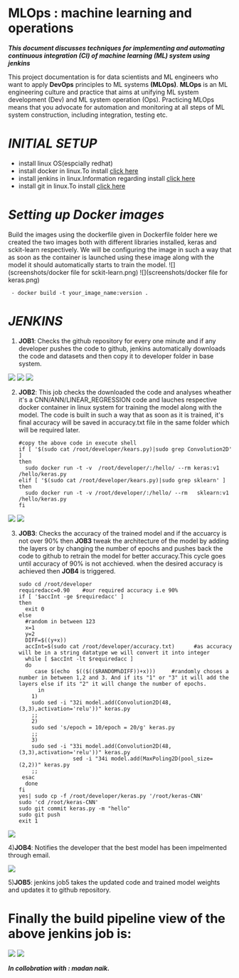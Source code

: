 # MLOps : machine learning and operations
***This document discusses techniques for implementing and automating continuous integration (CI) of machine learning (ML) system using jenkins***  

This project documentation is for data scientists and ML engineers who want to apply **DevOps** principles to ML systems **(MLOps)**. **MLOps** is an ML engineering culture and practice that aims at unifying ML system development (Dev) and ML system operation (Ops). Practicing MLOps means that you advocate for automation and monitoring at all steps of ML system construction, including integration, testing etc.

# ***INITIAL SETUP***
 * install linux OS(espcially redhat) 
 * install docker in linux.To install [click here](https://docs.docker.com/engine/install/)
 * install jenkins in linux.Information regarding install [click here](https://www.jenkins.io/download/)
 * install git in linux.To install [click here](https://git-scm.com/download/linux)

# ***Setting up Docker images***
 Build the images using the dockerfile given in Dockerfile folder 
 here we created the two images both with different libraries installed, keras and sckit-learn respectively.
 We will be configuring the image in such a way that as soon as the container is launched using these image along with the model it should automatically starts to train the model.
 ![](screenshots/docker file for sckit-learn.png)
 ![](screenshots/docker file for keras.png)
     
     - docker build -t your_image_name:version .
      
# ***JENKINS***  
1) **JOB1**:
Checks the github repository for every one minute and if any developer pushes the code to github, jenkins automatically downloads the code and datasets and then copy it to developer folder in base system.
   
![](screenshots/j11.png)
![](screenshots/j12.png)
![](screenshots/j13.png)


2) **JOB2**:
This job checks the downloaded the code and analyses wheather it's a CNN/ANN/LINEAR_REGRESSION code and lauches respective docker container in linux system for training the model along with the model.
The code is built in such a way that as soon as it is trained, it's final accuracy will be saved in accuracy.txt file in the same folder which will be required later.

       #copy the above code in execute shell
       if [ '$(sudo cat /root/developer/kears.py)|sudo grep Convolution2D' ]
       then
         sudo docker run -t -v  /root/developer/:/hello/ --rm keras:v1 /hello/keras.py 
       elif [ '$(sudo cat /root/developer/kears.py)|sudo grep sklearn' ]
       then
         sudo docker run -t -v /root/developer/:/hello/ --rm   sklearn:v1 /hello/keras.py
       fi
![](screenshots/j21.png)
![](screenshots/j22.png)


3) **JOB3**:
Checks the accuracy of the trained model and if the accuarcy is not over 90% then **JOB3** tweak the architecture of the model by adding the layers or by changing the number of epochs and pushes back the code to github to retrain the model for  better accuracy.This cycle goes until accuracy of 90% is not acchieved.
when the desired accuracy is achieved then **JOB4** is triggered.
        
       sudo cd /root/developer
       requiredacc=0.90    #our required accuracy i.e 90%
       if [ '$accInt -ge $requiredacc' ]
       then 
         exit 0
       else
         #random in between 123
         x=1
         y=2
         DIFF=$((y+x))
         accInt=$(sudo cat /root/developer/accuracy.txt)      #as accuracy will be in a string datatype we will convert it into integer
         while [ $accInt -lt $requiredacc ] 
         do
            case $(echo  $(($(($RANDOM%DIFF))+x)))     #randomly choses a number in between 1,2 and 3. And if its "1" or "3" it will add the layers else if its "2" it will change the number of epochs.
	         in
	       1)
	       sudo sed -i "32i model.add(Convolution2D(48,(3,3),activation='relu'))" keras.py
	       ;;
	       2)
	       sudo sed 's/epoch = 10/epoch = 20/g' keras.py
	       ;;
           3)
	       sudo sed -i "33i model.add(Convolution2D(48,(3,3),activation='relu'))" keras.py
                        sed -i "34i model.add(MaxPoling2D(pool_size=(2,2))" keras.py
	       ;;
	    esac	
         done
       fi
       yes| sudo cp -f /root/developer/keras.py '/root/keras-CNN'
       sudo 'cd /root/keras-CNN'
       sudo git commit keras.py -m "hello"
       sudo git push
       exit 1

![](screenshots/j31.png)


4)**JOB4**:
Notifies the developer that the best model has been impelmented through email.

![](screenshots/j41.png)

5)**JOB5**:
jenkins job5 takes the updated code and trained model weights and  updates it to github repository.




# Finally the build pipeline view of the above jenkins job is:
 
 
![](screenshots/j51.png)
![](screenshots/j51.png)




***In collobration with : madan naik.***
